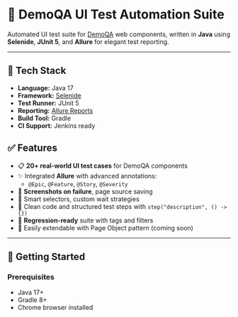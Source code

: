 # 🧪 DemoQA UI Test Automation Suite

Automated UI test suite for [DemoQA](https://demoqa.com/) web components, written in **Java** using **Selenide**, **JUnit 5**, and **Allure** for elegant test reporting.

---

## 📌 Tech Stack

- **Language:** Java 17  
- **Framework:** [Selenide](https://selenide.org/)  
- **Test Runner:** JUnit 5  
- **Reporting:** [Allure Reports](https://docs.qameta.io/allure/)  
- **Build Tool:** Gradle  
- **CI Support:** Jenkins ready
## ✅ Features

- 📋 **20+ real-world UI test cases** for DemoQA components
- ✨ Integrated **Allure** with advanced annotations:
  - `@Epic`, `@Feature`, `@Story`, `@Severity`
- 📸 **Screenshots on failure**, page source saving
- 🔁 Smart selectors, custom wait strategies
- 🧼 Clean code and structured test steps with `step("description", () -> {})`
- 🧪 **Regression-ready** suite with tags and filters
- 🧱 Easily extendable with Page Object pattern (coming soon)

---

## 🚀 Getting Started

### Prerequisites

- Java 17+
- Gradle 8+
- Chrome browser installed

